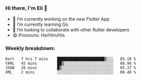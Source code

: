 ### Hi there, I'm Eli 👋
- 🔭 I’m currently working on the new Flutter App
- 🌱 I’m currently learning Go
- 🦄 I’m looking to collaborate with other flutter developers
- 😄 Pronouns: He/Him/His

### Weekly breakdown:
<!--START_SECTION:waka-->

```text
Dart   7 hrs 7 mins    █████████████████████▒░░░   85.18 %
YAML   45 mins         ██▒░░░░░░░░░░░░░░░░░░░░░░   08.96 %
JSON   26 mins         █▒░░░░░░░░░░░░░░░░░░░░░░░   05.37 %
XML    2 mins          ░░░░░░░░░░░░░░░░░░░░░░░░░   00.49 %
```

<!--END_SECTION:waka-->
